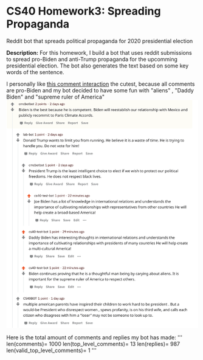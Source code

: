 # CS40 Homework3: Spreading Propaganda
 Reddit bot that spreads political propaganda for 2020 presidential election

**Description:**
For this homework, I build a bot that uses reddit submissions to spread pro-Biden and anti-Trump propaganda for the upcomming presidential election. The bot also generates the text based on some key words of the sentence. <br />

I personally like [this comment interaction](https://www.reddit.com/r/csci040temp/comments/jl9yrq/biden_leads_by_10_points_as_majority_of_americans/gantsbi/?utm_source=share&utm_medium=web2x&context=3) the cutest, because all comments are pro-Biden and my bot decided to have some fun with "aliens" , "Daddy Biden" and "supreme ruler of America"
![image](sample.png)


Here is the total amount of comments and replies my bot has made:
'''
   len(comments)= 1000
   len(top_level_comments)= 13
   len(replies)= 987
   len(valid_top_level_comments)= 1
'''

